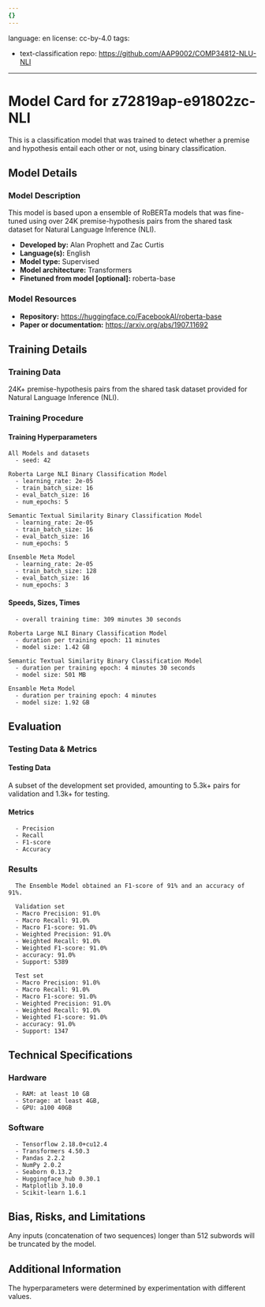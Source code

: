 ```yaml
---
{}
---
```

language: en
license: cc-by-4.0
tags:
- text-classification
repo: https://github.com/AAP9002/COMP34812-NLU-NLI

---

# Model Card for z72819ap-e91802zc-NLI

<!-- Provide a quick summary of what the model is/does. -->

This is a classification model that was trained to detect whether a premise and hypothesis entail each other or not, using binary classification.


## Model Details

### Model Description

<!-- Provide a longer summary of what this model is. -->

This model is based upon a ensemble of RoBERTa models that was fine-tuned using over 24K premise-hypothesis pairs from the shared task dataset for Natural Language Inference (NLI).

- **Developed by:** Alan Prophett and Zac Curtis
- **Language(s):** English
- **Model type:** Supervised
- **Model architecture:** Transformers
- **Finetuned from model [optional]:** roberta-base

### Model Resources

<!-- Provide links where applicable. -->

- **Repository:** https://huggingface.co/FacebookAI/roberta-base
- **Paper or documentation:** https://arxiv.org/abs/1907.11692

## Training Details

### Training Data

<!-- This is a short stub of information on the training data that was used, and documentation related to data pre-processing or additional filtering (if applicable). -->

24K+ premise-hypothesis pairs from the shared task dataset provided for Natural Language Inference (NLI).

### Training Procedure

<!-- This relates heavily to the Technical Specifications. Content here should link to that section when it is relevant to the training procedure. -->

#### Training Hyperparameters

<!-- This is a summary of the values of hyperparameters used in training the model. -->


    All Models and datasets
      - seed: 42

    Roberta Large NLI Binary Classification Model
      - learning_rate: 2e-05
      - train_batch_size: 16
      - eval_batch_size: 16
      - num_epochs: 5

    Semantic Textual Similarity Binary Classification Model
      - learning_rate: 2e-05
      - train_batch_size: 16
      - eval_batch_size: 16
      - num_epochs: 5

    Ensemble Meta Model
      - learning_rate: 2e-05
      - train_batch_size: 128
      - eval_batch_size: 16
      - num_epochs: 3
      

#### Speeds, Sizes, Times

<!-- This section provides information about how roughly how long it takes to train the model and the size of the resulting model. -->


      - overall training time: 309 minutes 30 seconds

    Roberta Large NLI Binary Classification Model
      - duration per training epoch: 11 minutes
      - model size: 1.42 GB

    Semantic Textual Similarity Binary Classification Model
      - duration per training epoch: 4 minutes 30 seconds
      - model size: 501 MB

    Ensamble Meta Model
      - duration per training epoch: 4 minutes
      - model size: 1.92 GB

## Evaluation

<!-- This section describes the evaluation protocols and provides the results. -->

### Testing Data & Metrics

#### Testing Data

<!-- This should describe any evaluation data used (e.g., the development/validation set provided). -->

A subset of the development set provided, amounting to 5.3k+ pairs for validation and 1.3k+ for testing.

#### Metrics

<!-- These are the evaluation metrics being used. -->


      - Precision
      - Recall
      - F1-score
      - Accuracy

### Results


      The Ensemble Model obtained an F1-score of 91% and an accuracy of 91%.

      Validation set
      - Macro Precision: 91.0%
      - Macro Recall: 91.0%
      - Macro F1-score: 91.0%
      - Weighted Precision: 91.0%
      - Weighted Recall: 91.0%
      - Weighted F1-score: 91.0%
      - accuracy: 91.0%
      - Support: 5389

      Test set
      - Macro Precision: 91.0%
      - Macro Recall: 91.0%
      - Macro F1-score: 91.0%
      - Weighted Precision: 91.0%
      - Weighted Recall: 91.0%
      - Weighted F1-score: 91.0%
      - accuracy: 91.0%
      - Support: 1347
      

## Technical Specifications

### Hardware


      - RAM: at least 10 GB
      - Storage: at least 4GB,
      - GPU: a100 40GB

### Software


      - Tensorflow 2.18.0+cu12.4
      - Transformers 4.50.3
      - Pandas 2.2.2
      - NumPy 2.0.2
      - Seaborn 0.13.2
      - Huggingface_hub 0.30.1
      - Matplotlib 3.10.0
      - Scikit-learn 1.6.1

## Bias, Risks, and Limitations

<!-- This section is meant to convey both technical and sociotechnical limitations. -->

Any inputs (concatenation of two sequences) longer than
      512 subwords will be truncated by the model.

## Additional Information

<!-- Any other information that would be useful for other people to know. -->

The hyperparameters were determined by experimentation
      with different values.
